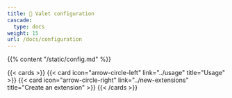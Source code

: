 ```yaml
---
title: 🔧 Valet configuration
cascade:
  type: docs
weight: 15
url: /docs/configuration
---
```


{{% content "/static/config.md" %}}

{{< cards >}}
  {{< card icon="arrow-circle-left" link="../usage" title="Usage" >}}
  {{< card icon="arrow-circle-right" link="../new-extensions" title="Create an extension" >}}
{{< /cards >}}
